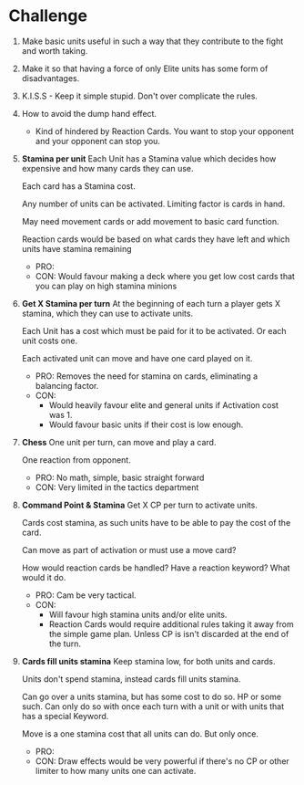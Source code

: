 # Challenge
1. Make basic units useful in such a way that they contribute to the fight and worth taking.
2. Make it so that having a force of only Elite units has some form of disadvantages.
3. K.I.S.S - Keep it simple stupid. Don't over complicate the rules.
4. How to avoid the dump hand effect.
	- Kind of hindered by Reaction Cards. You want to stop your opponent and your opponent can stop you.


1. **Stamina per unit**
	Each Unit has a Stamina value which decides how expensive and how many cards they can use.
	
	Each card has a Stamina cost.
	
	 Any number of units can be activated. Limiting factor is cards in hand.
	 
	 May need movement cards or add movement to basic card function.
	 
	 Reaction cards would be based on what cards they have left and which units have stamina remaining
	
	- PRO: 
	- CON: Would favour making a deck where you get low cost cards that you can play on high stamina minions

2. **Get X Stamina per turn**
	At the beginning of each turn a player gets X stamina, which they can use to activate units.
	
	Each Unit has a cost which must be paid for it to be activated. Or each unit costs one.
	
	Each activated unit can move and have one card played on it.
	
	- PRO: Removes the need for stamina on cards, eliminating a balancing factor.
	- CON: 
		- Would heavily favour elite and general units if Activation cost was 1.
		- Would favour basic units if their cost is low enough.

3. **Chess**
	One unit per turn, can move and play a card.
	
	One reaction from opponent.
	
	- PRO: No math, simple, basic straight forward
	- CON: Very limited in the tactics department

4. **Command Point & Stamina**
	 Get X CP per turn to activate units.
	 
	 Cards cost stamina, as such units have to be able to pay the cost of the card. 
	 
	 Can move as part of activation or must use a move card?
	 
	 How would reaction cards be handled? Have a reaction keyword? What would it do.
	
	- PRO: Cam be very tactical.
	- CON:
		- Will favour high stamina units and/or elite units.
		- Reaction Cards would require additional rules taking it away from the simple game plan. Unless CP is isn't discarded at the end of the turn.


5. **Cards fill units stamina**
	 Keep stamina low, for both units and cards.
	 
	 Units don't spend stamina, instead cards fill units stamina. 
	 
	 Can go over a units stamina, but has some cost to do so. HP or some such. Can only do so with once each turn with a unit or with units that has a special Keyword. 
	 
	 Move is a one stamina cost that all units can do. But only once.
	
	- PRO: 
	- CON: Draw effects would be very powerful if there's no CP or other limiter to how many units one can activate.